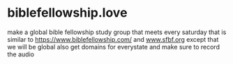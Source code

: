 # biblefellowship.love
make a global bible fellowship study group that meets every saturday that is similar to https://www.biblefellowship.com/ and www.sfbf.org except that we will be global also get domains for everystate and make sure to record the audio

